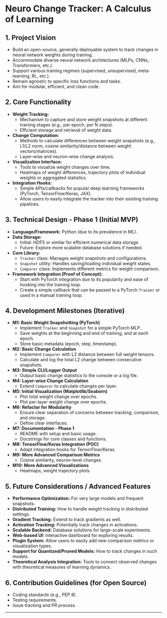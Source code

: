 # Neuro Change Tracker: A Calculus of Learning

## 1. Project Vision
   - Build an open-source, generally deployable system to track changes in neural network weights during training.
   - Accommodate diverse neural network architectures (MLPs, CNNs, Transformers, etc.).
   - Support various training regimes (supervised, unsupervised, meta-learning, RL, etc.).
   - Remain agnostic to specific loss functions and tasks.
   - Aim for modular, efficient, and clean code.

## 2. Core Functionality
   - **Weight Tracking:**
     - Mechanism to capture and store weight snapshots at different training stages (e.g., per epoch, per N steps).
     - Efficient storage and retrieval of weight data.
   - **Change Computation:**
     - Methods to calculate differences between weight snapshots (e.g., L1/L2 norm, cosine similarity/distance between weight vectors/matrices).
     - Layer-wise and neuron-wise change analysis.
   - **Visualization Interface:**
     - Tools to visualize weight changes over time.
     - Heatmaps of weight differences, trajectory plots of individual weights or aggregated statistics.
   - **Integration Hooks:**
     - Simple APIs/callbacks for popular deep learning frameworks (PyTorch, TensorFlow/Keras, JAX).
     - Allow users to easily integrate the tracker into their existing training pipelines.

## 3. Technical Design - Phase 1 (Initial MVP)
   - **Language/Framework:** Python (due to its prevalence in ML).
   - **Data Storage:**
     - Initial: HDF5 or similar for efficient numerical data storage.
     - Future: Explore more scalable database solutions if needed.
   - **Core Library:**
     - `Tracker` class: Manages weight snapshots and configurations.
     - `Snapshot` utility: Handles saving/loading individual weight states.
     - `Comparer` class: Implements different metrics for weight comparison.
   - **Framework Integration (Proof of Concept):**
     - Start with PyTorch integration due to its popularity and ease of hooking into the training loop.
     - Create a simple callback that can be passed to a PyTorch `Trainer` or used in a manual training loop.

## 4. Development Milestones (Iterative)

   - **M1: Basic Weight Snapshotting (PyTorch)**
     - Implement `Tracker` and `Snapshot` for a simple PyTorch MLP.
     - Save weights at the beginning and end of training, and at each epoch.
     - Store basic metadata (epoch, step, timestamp).
   - **M2: Basic Change Calculation**
     - Implement `Comparer` with L2 distance between full weight tensors.
     - Calculate and log the total L2 change between consecutive snapshots.
   - **M3: Simple CLI/Logger Output**
     - Output basic change statistics to the console or a log file.
   - **M4: Layer-wise Change Calculation**
     - Extend `Comparer` to calculate changes per layer.
   - **M5: Initial Visualization (Matplotlib/Seaborn)**
     - Plot total weight change over epochs.
     - Plot per-layer weight change over epochs.
   - **M6: Refactor for Modularity**
     - Ensure clear separation of concerns between tracking, comparison, and storage.
     - Define clear interfaces.
   - **M7: Documentation - Phase 1**
     - README with setup and basic usage.
     - Docstrings for core classes and functions.
   - **M8: TensorFlow/Keras Integration (POC)**
     - Adapt integration hooks for TensorFlow/Keras.
   - **M9: More Advanced Comparison Metrics**
     - Cosine similarity, neuron-level changes.
   - **M10: More Advanced Visualizations**
     - Heatmaps, weight trajectory plots.

## 5. Future Considerations / Advanced Features
   - **Performance Optimization:** For very large models and frequent snapshots.
   - **Distributed Training:** How to handle weight tracking in distributed settings.
   - **Gradient Tracking:** Extend to track gradients as well.
   - **Activation Tracking:** Potentially track changes in activations.
   - **Scalable Backend:** Database solutions for large-scale experiments.
   - **Web-based UI:** Interactive dashboard for exploring results.
   - **Plugin System:** Allow users to easily add new comparison metrics or visualization types.
   - **Support for Quantized/Pruned Models:** How to track changes in such models.
   - **Theoretical Analysis Integration:** Tools to connect observed changes with theoretical measures of learning dynamics.

## 6. Contribution Guidelines (for Open Source)
   - Coding standards (e.g., PEP 8).
   - Testing requirements.
   - Issue tracking and PR process.

--- 